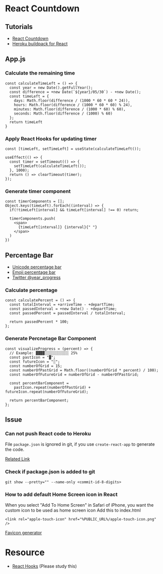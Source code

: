 # React Countdown

## Tutorials

- [React Countdown](https://www.digitalocean.com/community/tutorials/react-countdown-timer-react-hooks)
- [Heroku buildpack for React](https://elements.heroku.com/buildpacks/mars/create-react-app-buildpack)

## App.js
### Calculate the remaining time
```
const calculateTimeLeft = () => {
  const year = new Date().getFullYear();
  const difference = +new Date(`${year}/05/30`) - +new Date();
  const timeLeft = {
    days: Math.floor(difference / (1000 * 60 * 60 * 24)),
    hours: Math.floor(difference / (1000 * 60 * 60) % 24),
    minutes: Math.floor(difference / (1000 * 60) % 60),
    seconds: Math.floor(difference / (1000) % 60)
  };
  return timeLeft
}
```

### Apply React Hooks for updating timer
```
const [timeLeft, setTimeLeft] = useState(calculateTimeLeft());

useEffect(() => {
  const timer = setTimeout(() => {
    setTimeLeft(calculateTimeLeft());
  }, 1000);
  return () => clearTimeout(timer);
});
```
### Generate timer component
```
const timerComponents = [];
Object.keys(timeLeft).forEach((interval) => {
  if(!timeLeft[interval] && timeLeft[interval] !== 0) return;

  timerComponents.push(
    <span>
      {timeLeft[interval]} {interval}{" "}
    </span>
  )
})
```
## Percentage Bar
- [Unicode percentage bar](https://changaco.oy.lc/unicode-progress-bars/)
- [Emoji percentage bar](https://observablehq.com/@iosonosempreio/emojii-progress-bar)
- [Twitter @year_progress](https://twitter.com/year_progress)

### Calculate percentage
```
const calculatePercent = () => {
  const totalInterval = +arriveTime - +departTime;
  const passedInterval = +new Date() - +departTime;
  const passedPercent = passedInterval / totalInterval;

  return passedPercent * 100;
};
```

### Generate Percnetage Bar Component
```
const visualizeProgress = (percent) => {
  // Example: ▓▓▓▓░░░░░░░░░░░ 25%
  const pastIcon = "▓";
  const futureIcon = "░";
  const numberOfGrid = 15;
  const numberOfPastGrid = Math.floor((numberOfGrid * percent) / 100);
  const numberOfFutureGrid = numberOfGrid - numberOfPastGrid;

  const percentBarComponent =
    pastIcon.repeat(numberOfPastGrid) + futureIcon.repeat(numberOfFutureGrid);

  return percentBarComponent;
};
```

## Issue
### Can not push React code to Heroku
File `package.json` is ignored in git, if you use `create-react-app` to generate the code.

[Related Link](https://github.com/mars/create-react-app-buildpack/issues/75)

### Check if package.json is added to git
```
git show --pretty="" --name-only <commit-id-8-digits>
```

### How to add default Home Screen icon in React
When you select "Add To Home Screen" in Safari of iPhone, you want the custom icon to be used as home screen icon
Add this to index.html
```
<link rel="apple-touch-icon" href="%PUBLIC_URL%/apple-touch-icon.png" />
```
[Favicon generator](https://favicon.io/)



# Resource
- [React Hooks](https://reactjs.org/docs/hooks-faq.html#what-can-i-do-if-my-effect-dependencies-change-too-often)
  (Please study this)
